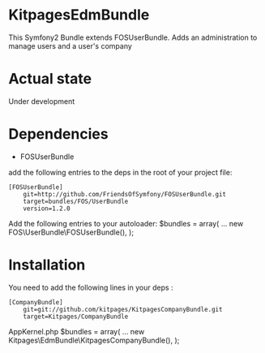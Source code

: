 KitpagesEdmBundle
=================

This Symfony2 Bundle extends FOSUserBundle.
Adds an administration to manage users and a user's company

Actual state
============
Under development

Dependencies
============
- FOSUserBundle

add the following entries to the deps in the root of your project file:

    [FOSUserBundle]
        git=http://github.com/FriendsOfSymfony/FOSUserBundle.git
        target=bundles/FOS/UserBundle
        version=1.2.0

Add the following entries to your autoloader:
        $bundles = array(
        ...
            new FOS\UserBundle\FOSUserBundle(),
        );

Installation
============
You need to add the following lines in your deps :

    [CompanyBundle]
        git=git://github.com/kitpages/KitpagesCompanyBundle.git
        target=Kitpages/CompanyBundle

AppKernel.php
        $bundles = array(
        ...
            new Kitpages\EdmBundle\KitpagesCompanyBundle(),
        );


